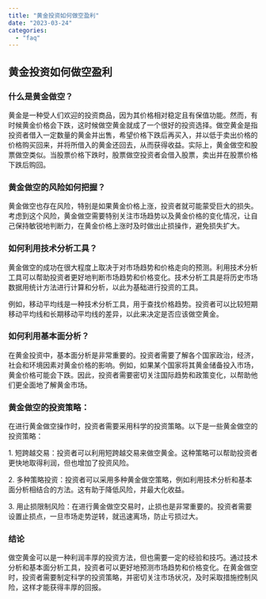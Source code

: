 ```yaml
---
title: "黄金投资如何做空盈利"
date: "2023-03-24"
categories: 
  - "faq"
---
```


## 黄金投资如何做空盈利

### 什么是黄金做空？

黄金是一种受人们欢迎的投资商品，因为其价格相对稳定且有保值功能。然而，有时候黄金价格会下跌，这时候做空黄金就成了一个很好的投资选择。做空黄金是指投资者借入一定数量的黄金并出售，希望价格下跌后再买入，并以低于卖出价格的价格购买回来，并将所借入的黄金还回去，从而获得收益。实际上，黄金做空和股票做空类似。当股票价格下跌时，股票做空投资者会借入股票，卖出并在股票价格下跌后购回。

### 黄金做空的风险如何把握？

黄金做空也存在风险，特别是如果黄金价格上涨，投资者就可能蒙受巨大的损失。考虑到这个风险，黄金做空需要特别关注市场趋势以及黄金价格的变化情况，让自己保持敏锐地判断力，在黄金价格上涨时及时做出止损操作，避免损失扩大。

### 如何利用技术分析工具？

黄金做空的成功在很大程度上取决于对市场趋势和价格走向的预测。利用技术分析工具可以帮助投资者更好地判断市场趋势和价格变化。技术分析工具是将历史市场数据用统计方法进行计算和分析，以此为基础进行投资的工具。

例如，移动平均线是一种技术分析工具，用于查找价格趋势。投资者可以比较短期移动平均线和长期移动平均线的差异，以此来决定是否应该做空黄金。

### 如何利用基本面分析？

在黄金投资中，基本面分析是非常重要的。投资者需要了解各个国家政治，经济，社会和环境因素对黄金价格的影响。例如，如果某个国家将其黄金储备投入市场，黄金价格可能会下跌。因此，投资者需要密切关注国际趋势和政策变化，以帮助他们更全面地了解黄金市场。

### 黄金做空的投资策略：

在进行黄金做空操作时，投资者需要采用科学的投资策略。以下是一些黄金做空的投资策略：

1\. 短跨越交易：投资者可以利用短跨越交易来做空黄金。这种策略可以帮助投资者更快地取得利润，但也增加了投资风险。

2\. 多种策略投资：投资者可以采用多种黄金做空策略，例如利用技术分析和基本面分析相结合的方法。这有助于降低风险，并最大化收益。

3\. 用止损限制风险：在进行黄金做空交易时，止损也是非常重要的。投资者需要设置止损点，一旦市场走势逆转，就迅速离场，防止亏损过大。

### 结论

做空黄金可以是一种利润丰厚的投资方法，但也需要一定的经验和技巧。通过技术分析和基本面分析工具，投资者可以更好地预测市场趋势和价格变化。在黄金做空时，投资者需要制定科学的投资策略，并密切关注市场状况，及时采取措施控制风险，这样才能获得丰厚的回报。
